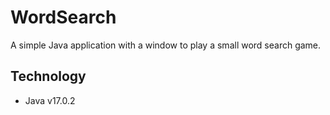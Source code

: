 # WordSearch

A simple Java application with a window to play a small word search game.

## Technology
- Java v17.0.2
